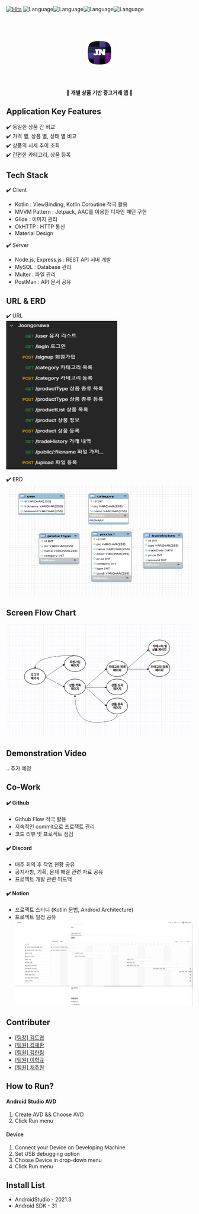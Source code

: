 [![Hits](https://hits.seeyoufarm.com/api/count/incr/badge.svg?url=https%3A%2F%2Fgithub.com%2FDYGames%2FJoongonawa&count_bg=%2379C83D&title_bg=%23555555&icon=&icon_color=%23E7E7E7&title=hits&edge_flat=false)](https://hits.seeyoufarm.com)
![Language](https://img.shields.io/badge/laguage-Kotlin-blue)![Language](https://img.shields.io/badge/framework-AndroidStudio-orange)![Language](https://img.shields.io/badge/laguage-MySQL-yellow)![Language](https://img.shields.io/badge/laguage-XML-red)

<h1 align="center">
  <br>
  <img src="https://github.com/DYGames/Joongonawa/blob/master/app/src/main/res/mipmap-hdpi/ic_launcher.png" alt="Markdownify"></a>
  <br>
  <br>
</h1>

<h4 align="center">🎰 개별 상품 기반 중고거래 앱 🚀</h4>



## Application Key Features

✔️ 동일한 상품 간 비교   
✔️ 가격 별, 상품 별, 상태 별 비교  
✔️ 상품의 시세 추이 조회  
✔️ 간편한 카테고리, 상품 등록


## Tech Stack

✔️ Client
- Kotlin : ViewBinding, Kotlin Coroutine 적극 활용  
- MVVM Pattern : Jetpack, AAC를 이용한 디자인 패턴 구현  
- Glide : 이미지 관리  
- OkHTTP : HTTP 통신  
- Material Design

✔️ Server
- Node.js, Express.js : REST API 서버 개발
- MySQL : Database 관리
- Multer : 파일 관리
- PostMan : API 문서 공유

## URL & ERD
✔️ URL  
<left><img src="https://github.com/DYGames/Joongonawa/blob/master/app/src/main/res/drawable/URI.png" width="300" height="400"></left>

✔️ ERD  
<left><img src="https://github.com/DYGames/Joongonawa/blob/master/app/src/main/res/drawable/ERD.png" width="600" height="300"></left>

## Screen Flow Chart
![Time Table](https://github.com/DYGames/Joongonawa/blob/master/app/src/main/res/drawable/FlowChart.png)

## Demonstration Video
.. 추가 예정

## Co-Work

#### ✔️ Github
- Github Flow 적극 활용
- 지속적인 commit으로 프로잭트 관리
- 코드 리뷰 및 프로젝트 점검

#### ✔️ Discord
- 매주 회의 후 작업 현황 공유
- 공지사항, 기획, 문제 해결 관련 자료 공유
- 프로젝트 개발 관련 피드백

#### ✔️ Notion
- 프로젝트 스터디 (Kotlin 문법, Android Architecture)
- 프로젝트 일정 공유 
![Time Table](https://github.com/DYGames/Joongonawa/blob/master/app/src/main/res/drawable/TimeTable.png)

## Contributer

- [[팀장] 김도엽](https://github.com/DYGames)
- [[팀원] 김채환](https://github.com/chkim417)
- [[팀원] 김한림](https://github.com/gksfla8947)
- [[팀원] 이혁규](https://github.com/ehyeok9)
- [[팀원] 채주원](https://github.com/ChaeJoowon)
  

## How to Run?

#### Android Studio AVD
1. Create AVD && Choose AVD
2. Click Run menu

#### Device
1. Connect your Device on Developing Machine
2. Set USB debugging option
3. Choose Device in drop-down menu
4. Click Run menu

## Install List
- AndroidStudio - 2021.3  
- Android SDK - 31
